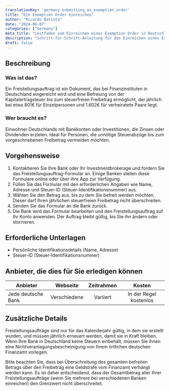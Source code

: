 ```yaml
---
translationKey: 'germany-submitting_an_exemption_order'
title: "Ein Exemption Order einreichen"
author: "Ricardo Batista"
date: "2024-06-07"
categories: ["Germany"]
meta_title: "Leitfaden zum Einreichen eines Exemption Order in Deutschland"
description: "Schritt-für-Schritt-Anleitung für das Einreichen eines Exemption Order (Freistellungsauftrag) in Deutschland"
draft: false
---
```


## Beschreibung
### Was ist das?
Ein Freistellungsauftrag ist ein Dokument, das bei Finanzinstituten in Deutschland eingereicht wird und eine Befreiung von der Kapitalertragsteuer bis zum steuerfreien Freibetrag ermöglicht, der jährlich bei etwa 801€ für Einzelpersonen und 1.602€ für verheiratete Paare liegt.

### Wer braucht es?
Einwohner Deutschlands mit Bankkonten oder Investitionen, die Zinsen oder Dividenden erzielen. Ideal für Personen, die unnötige Steuerabzüge bis zum vorgeschriebenen Freibetrag vermeiden möchten.

## Vorgehensweise
1. Kontaktieren Sie Ihre Bank oder Ihr Investmentbrokerage und fordern Sie das Freistellungsauftrag-Formular an. Einige Banken stellen diese Formulare online oder über ihre App zur Verfügung.
2. Füllen Sie das Formular mit den erforderlichen Angaben wie Name, Adresse und Steuer-ID (Steuer-Identifikationsnummer) aus.
3. Wählen Sie den Betrag aus, bis zu dem Sie befreit werden möchten. Dieser darf Ihren jährlichen steuerfreien Freibetrag nicht überschreiten.
4. Senden Sie das Formular an die Bank zurück.
5. Die Bank wird das Formular bearbeiten und den Freistellungsauftrag auf Ihr Konto anwenden. Der Auftrag bleibt gültig, bis Sie ihn ändern oder stornieren.

## Erforderliche Unterlagen
* Persönliche Identifikationsdetails (Name, Adresse)
* Steuer-ID (Steuer-Identifikationsnummer)

## Anbieter, die dies für Sie erledigen können

| Anbieter        |     Webseite     |     Zeitrahmen    |       Kosten      |
| --------------- | --------------- |  :-------------: | :-------------: |
| Jede deutsche Bank | Verschiedene | Variiert | In der Regel kostenlos |

## Zusätzliche Details
Freistellungsaufträge sind nur für das Kalenderjahr gültig, in dem sie erstellt wurden, und müssen jährlich erneuert werden, damit sie in Kraft bleiben. Wenn Ihre Bank in Deutschland keine Steuern einbehält, müssen Sie ihnen eine Nichtveranlagungsbescheinigung von Ihrem örtlichen deutschen Finanzamt vorlegen.

Bitte beachten Sie, dass bei Überschreitung des gesamten befreiten Betrags über den Freibetrag eine Geldstrafe vom Finanzamt verhängt werden kann. Es ist daher entscheidend, dass der Gesamtbetrag aller Ihrer Freistellungsaufträge (wenn Sie mehrere bei verschiedenen Banken einreichen) den Grenzwert nicht überschreitet.